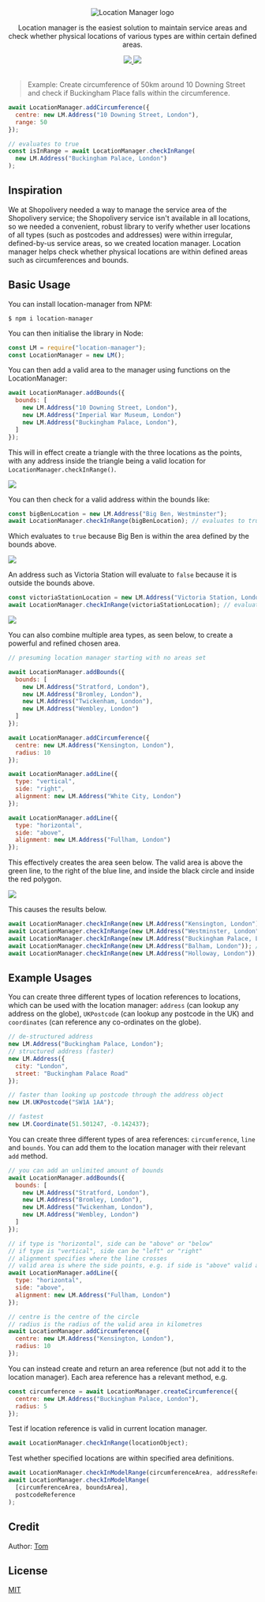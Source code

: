 <div align="center">
  <img src="./docs/assets/logo.png" alt="Location Manager logo">

  <p>Location manager is the easiest solution to maintain service areas and check whether physical locations of various types are within certain defined areas.</p>

  <a href="https://npmjs.com/package/location-manager">
    <img src="https://img.shields.io/npm/v/location-manager">
  </a>

  <a href="./LICENSE">
    <img src="https://img.shields.io/badge/license-MIT-blue">
  </a>
</div>

<br>

> Example: Create circumference of 50km around 10 Downing Street and check if Buckingham Place falls within the circumference.

```js
await LocationManager.addCircumference({
  centre: new LM.Address("10 Downing Street, London"),
  range: 50
});

// evaluates to true
const isInRange = await LocationManager.checkInRange(
  new LM.Address("Buckingham Palace, London")
);
```

## Inspiration

We at Shopolivery needed a way to manage the service area of the Shopolivery service; the Shopolivery service isn't available in all locations, so we needed a convenient, robust library to verify whether user locations of all types (such as postcodes and addresses) were within irregular, defined-by-us service areas, so we created location manager. Location manager helps check whether physical locations are within defined areas such as circumferences and bounds.

## Basic Usage

You can install location-manager from NPM:

```
$ npm i location-manager
```

You can then initialise the library in Node:

```js
const LM = require("location-manager");
const LocationManager = new LM();
```

You can then add a valid area to the manager using functions on the LocationManager:

```js
await LocationManager.addBounds({
  bounds: [
    new LM.Address("10 Downing Street, London"),
    new LM.Address("Imperial War Museum, London")
    new LM.Address("Buckingham Palace, London"),
  ]
});
```

This will in effect create a triangle with the three locations as the points, with any address inside the triangle being a valid location for `LocationManager.checkInRange()`.

<img style="max-width: 50%;" src="./docs/assets/exampleImageOne.png">

You can then check for a valid address within the bounds like:

```js
const bigBenLocation = new LM.Address("Big Ben, Westminster");
await LocationManager.checkInRange(bigBenLocation); // evaluates to true
```

Which evaluates to `true` because Big Ben is within the area defined by the bounds above.

<img style="max-width: 50%;" src="./docs/assets/exampleImageTwo.png">

An address such as Victoria Station will evaluate to `false` because it is outside the bounds above.

```js
const victoriaStationLocation = new LM.Address("Victoria Station, London");
await LocationManager.checkInRange(victoriaStationLocation); // evaluates to false
```

<img style="max-width: 50%;" src="./docs/assets/exampleImageThree.png">

You can also combine multiple area types, as seen below, to create a powerful and refined chosen area.

```js
// presuming location manager starting with no areas set

await LocationManager.addBounds({
  bounds: [
    new LM.Address("Stratford, London"),
    new LM.Address("Bromley, London"),
    new LM.Address("Twickenham, London"),
    new LM.Address("Wembley, London")
  ]
});

await LocationManager.addCircumference({
  centre: new LM.Address("Kensington, London"),
  radius: 10
});

await LocationManager.addLine({
  type: "vertical",
  side: "right",
  alignment: new LM.Address("White City, London")
});

await LocationManager.addLine({
  type: "horizontal",
  side: "above",
  alignment: new LM.Address("Fullham, London")
});
```

This effectively creates the area seen below. The valid area is above the green line, to the right of the blue line, and inside the black circle and inside the red polygon.

<img style="max-width: 50%;" src="./docs/assets/exampleImageFour.png">

This causes the results below.

```js
await LocationManager.checkInRange(new LM.Address("Kensington, London")); // true
await LocationManager.checkInRange(new LM.Address("Westminster, London")); // true
await LocationManager.checkInRange(new LM.Address("Buckingham Palace, London")); // true
await LocationManager.checkInRange(new LM.Address("Balham, London")); // false
await LocationManager.checkInRange(new LM.Address("Holloway, London")); // false
```

## Example Usages

You can create three different types of location references to locations, which can be used with the location manager: `address` (can lookup any address on the globe), `UKPostcode` (can lookup any postcode in the UK) and `coordinates` (can reference any co-ordinates on the globe).

```js
// de-structured address
new LM.Address("Buckingham Palace, London");
// structured address (faster)
new LM.Address({
  city: "London",
  street: "Buckingham Palace Road"
});

// faster than looking up postcode through the address object
new LM.UKPostcode("SW1A 1AA");

// fastest
new LM.Coordinate(51.501247, -0.142437);
```

You can create three different types of area references: `circumference`, `line` and `bounds`. You can add them to the location manager with their relevant `add` method.

```js
// you can add an unlimited amount of bounds
await LocationManager.addBounds({
  bounds: [
    new LM.Address("Stratford, London"),
    new LM.Address("Bromley, London"),
    new LM.Address("Twickenham, London"),
    new LM.Address("Wembley, London")
  ]
});

// if type is "horizontal", side can be "above" or "below"
// if type is "vertical", side can be "left" or "right"
// alignment specifies where the line crosses
// valid area is where the side points, e.g. if side is "above" valid area is above the line
await LocationManager.addLine({
  type: "horizontal",
  side: "above",
  alignment: new LM.Address("Fullham, London")
});

// centre is the centre of the circle
// radius is the radius of the valid area in kilometres
await LocationManager.addCircumference({
  centre: new LM.Address("Kensington, London"),
  radius: 10
});
```

You can instead create and return an area reference (but not add it to the location manager). Each area reference has a relevant method, e.g.

```js
const circumference = await LocationManager.createCircumference({
  centre: new LM.Address("Buckingham Palace, London"),
  radius: 5
});
```

Test if location reference is valid in current location manager.

```js
await LocationManager.checkInRange(locationObject);
```

Test whether specified locations are within specified area definitions.

```js
await LocationManager.checkInModelRange(circumferenceArea, addressReference);
await LocationManager.checkInModelRange(
  [circumferenceArea, boundsArea],
  postcodeReference
);
```

## Credit

Author: [Tom](https://github.com/TomPrograms)

## License

[MIT](./LICENSE)
